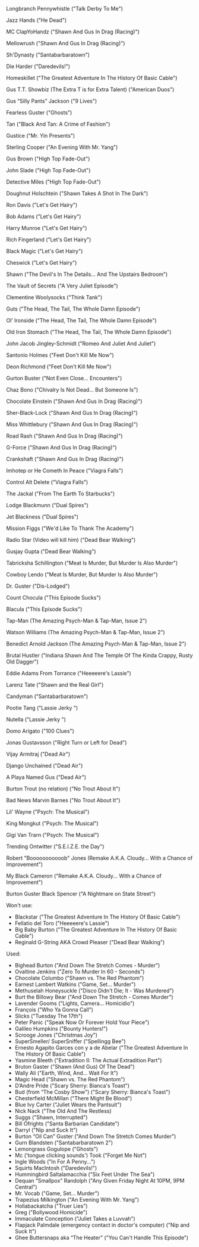 Longbranch Pennywhistle ("Talk Derby To Me")

Jazz Hands ("He Dead")


MC ClapYoHandz ("Shawn And Gus In Drag (Racing)")

Mellowrush ("Shawn And Gus In Drag (Racing)")

Sh'Dynasty ("Santabarbaratown")


Die Harder ("Daredevils!")

Homeskillet ("The Greatest Adventure In The History Of Basic Cable")

Gus T.T. Showbiz (The Extra T is for Extra Talent) ("American Duos")

Gus “Silly Pants” Jackson ("9 Lives")

Fearless Guster ("Ghosts")

Tan ("Black And Tan: A Crime of Fashion")


Gustice ("Mr. Yin Presents")

Sterling Cooper ("An Evening With Mr. Yang")


Gus Brown ("High Top Fade-Out")

John Slade ("High Top Fade-Out")

Detective Miles ("High Top Fade-Out")

Doughnut Holschtein ("Shawn Takes A Shot In The Dark")

Ron Davis ("Let's Get Hairy")

Bob Adams ("Let's Get Hairy")

Harry Munroe ("Let's Get Hairy")

Rich Fingerland ("Let's Get Hairy")

Black Magic ("Let's Get Hairy")

Cheswick ("Let's Get Hairy")

Shawn ("The Devil's In The Details... And The Upstairs Bedroom")


The Vault of Secrets ("A Very Juliet Episode")

Clementine Woolysocks ("Think Tank")

Guts ("The Head, The Tail, The Whole Damn Episode")

Ol’ Ironside ("The Head, The Tail, The Whole Damn Episode")

Old Iron Stomach ("The Head, The Tail, The Whole Damn Episode")

John Jacob Jingley-Schmidt ("Romeo And Juliet And Juliet")

Santonio Holmes ("Feet Don't Kill Me Now")

Deon Richmond ("Feet Don't Kill Me Now")

Gurton Buster ("Not Even Close... Encounters")

Chaz Bono ("Chivalry Is Not Dead... But Someone Is")

Chocolate Einstein ("Shawn And Gus In Drag (Racing)")


Sher-Black-Lock ("Shawn And Gus In Drag (Racing)")

Miss Whittlebury ("Shawn And Gus In Drag (Racing)")

Road Rash ("Shawn And Gus In Drag (Racing)")

G-Force ("Shawn And Gus In Drag (Racing)")


Crankshaft ("Shawn And Gus In Drag (Racing)")

Imhotep or He Cometh In Peace ("Viagra Falls")

Control Alt Delete ("Viagra Falls")

The Jackal ("From The Earth To Starbucks")

Lodge Blackmunn ("Dual Spires")

Jet Blackness ("Dual Spires")

Mission Figgs ("We'd Like To Thank The Academy")

Radio Star (Video will kill him) ("Dead Bear Walking")

Gusjay Gupta ("Dead Bear Walking")


Tabricksha Schillington ("Meat Is Murder, But Murder Is Also Murder")

Cowboy Lendo ("Meat Is Murder, But Murder Is Also Murder")

Dr. Guster ("Dis-Lodged")

Count Chocula ("This Episode Sucks")

Blacula ("This Episode Sucks")

Tap-Man (The Amazing Psych-Man & Tap-Man, Issue 2")

Watson Williams (The Amazing Psych-Man & Tap-Man, Issue 2")

Benedict Arnold Jackson (The Amazing Psych-Man & Tap-Man, Issue 2")




Brutal Hustler ("Indiana Shawn And The Temple Of The Kinda Crappy, Rusty Old Dagger")

Eddie Adams From Torrance ("Heeeeere's Lassie")

Larenz Tate ("Shawn and the Real Girl")

Candyman ("Santabarbaratown")

Pootie Tang ("Lassie Jerky ")

Nutella ("Lassie Jerky ")

Domo Arigato ("100 Clues")

Jonas Gustavsson ("Right Turn or Left for Dead")


Vijay Armitraj ("Dead Air")

Django Unchained ("Dead Air")

A Playa Named Gus ("Dead Air")



Burton Trout (no relation) ("No Trout About It")

Bad News Marvin Barnes ("No Trout About It")

Lil' Wayne ("Psych: The Musical")

King Mongkut ("Psych: The Musical")

Gigi Van Trarn ("Psych: The Musical")

Trending Ontwitter ("S.E.I.Z.E. the Day")

Robert "Booooooooooob" Jones (Remake A.K.A. Cloudy... With a Chance of Improvement")

My Black Cameron ("Remake A.K.A. Cloudy... With a Chance of Improvement")

Burton Guster Black Spencer ("A Nightmare on State Street")

Won't use:
- Blackstar ("The Greatest Adventure In The History Of Basic Cable")
- Fellatio del Toro ("Heeeeere's Lassie")
- Big Baby Burton ("The Greatest Adventure In The History Of Basic Cable")
- Reginald G-String AKA Crowd Pleaser ("Dead Bear Walking")

Used:
- Bighead Burton ("And Down The Stretch Comes - Murder")
- Ovaltine Jenkins ("Zero To Murder In 60 - Seconds")
- Chocolate Columbo ("Shawn vs. The Red Phantom")
- Earnest Lambert Watkins ("Game, Set... Murder")
- Methuselah Honeysuckle ("Disco Didn't Die; It - Was Murdered")
- Burt the Billowy Bear ("And Down The Stretch - Comes Murder")
- Lavender Gooms ("Lights, Camera... Homicidio")
- François ("Who Ya Gonna Call")
- Slicks ("Tuesday The 17th")
- Peter Panic ("Speak Now Or Forever Hold Your Piece")
- Galileo Humpkins ("Bounty Hunters!")
- Scrooge Jones ("Christmas Joy")
- SuperSmeller/ SuperSniffer ("Spellingg Bee")
- Ernesto Agapito Garces con y a de Abelar ("The Greatest Adventure In The History Of Basic Cable")
- Yasmine Bleeth ("Extradition II: The Actual Extradition Part")
- Bruton Gaster ("Shawn (And Gus) Of The Dead")
- Wally Ali ("Earth, Wind, And... Wait For It")
- Magic Head ("Shawn vs. The Red Phantom")
- D’Andre Pride ("Scary Sherry: Bianca's Toast")
- Bud (from “The Cosby Show”) ("Scary Sherry: Bianca's Toast")
- Chesterfield McMillan ("There Might Be Blood")
- Blue Ivy Carter ("Juliet Wears the Pantsuit")
- Nick Nack ("The Old And The Restless)
- Suggs ("Shawn, Interrupted")
- Bill Ofrights ("Santa Barbarian Candidate")
- Darryl ("Nip and Suck It")
- Burton “Oil Can” Guster ("And Down The Stretch Comes Murder")
- Gurn Blandsten ("Santabarbaratown 2")
- Lemongrass Gogulope ("Ghosts")
- Mc ('tongue clicking sounds') Took ("Forget Me Not")
- Ingle Woods ("In For A Penny...")
- Squirts MacIntosh ("Daredevils!")
- Hummingbird Saltalamacchia ("Six Feet Under The Sea")
- Dequan “Smallpox” Randolph ("Any Given Friday Night At 10PM, 9PM Central")
- Mr. Vocab ("Game, Set... Murder")
- Trapezius Milkington ("An Evening With Mr. Yang")
- Hollabackatcha ("Truer Lies")
- Greg ("Bollywood Homicide")
- Immaculate Conception ("Juliet Takes a Luvvah")
- Flapjack Palmdale (emergency contact in doctor's computer) ("Nip and Suck It")
- Ghee Buttersnaps aka “The Heater” ("You Can't Handle This Episode")
